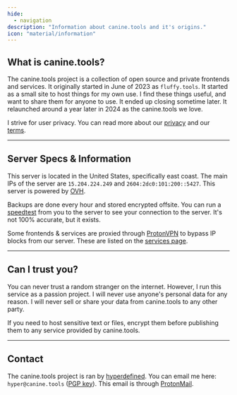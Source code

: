 ```yaml
---
hide:
  - navigation
description: "Information about canine.tools and it's origins."
icon: "material/information"
---
```

## What is canine.tools?
The canine.tools project is a collection of open source and private frontends and services. It originally started in June of 2023 as `fluffy.tools`. It started as a small site to host things for my own use. I find these things useful, and want to share them for anyone to use. It ended up closing sometime later. It relaunched around a year later in 2024 as the canine.tools we love.

I strive for user privacy. You can read more about our [privacy](https://canine.tools/privacy) and our [terms](https://canine.tools/terms).

---

## Server Specs & Information
This server is located in the United States, specifically east coast. The main IPs of the server are `15.204.224.249` and `2604:2dc0:101:200::5427`. This server is powered by [OVH](https://us.ovhcloud.com/).

Backups are done every hour and stored encrypted offsite. You can run a [speedtest](https://speedtest.canine.tools) from you to the server to see your connection to the server. It's not 100% accurate, but it exists.

Some frontends & services are proxied through [ProtonVPN](https://protonvpn.com/) to bypass IP blocks from our server. These are listed on the [services page](https://canine.tools/services).

---

## Can I trust you?
You can never trust a random stranger on the internet. However, I run this service as a passion project. I will never use anyone's personal data for any reason. I will never sell or share your data from canine.tools to any other party.

If you need to host sensitive text or files, encrypt them before publishing them to any service provided by canine.tools.

---

## Contact
The canine.tools project is ran by [hyperdefined](https://hyper.lol). You can email me here: `hyper@canine.tools` ([PGP key](../assets/hyper@canine.tools.asc)). This email is through [ProtonMail](https://proton.me/).
